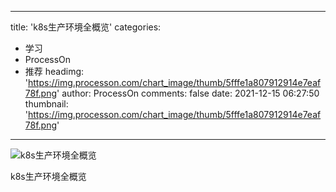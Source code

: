 
---
title: 'k8s生产环境全概览'
categories: 
 - 学习
 - ProcessOn
 - 推荐
headimg: 'https://img.processon.com/chart_image/thumb/5fffe1a807912914e7eaf78f.png'
author: ProcessOn
comments: false
date: 2021-12-15 06:27:50
thumbnail: 'https://img.processon.com/chart_image/thumb/5fffe1a807912914e7eaf78f.png'
---

<div>   
<img class="thumb" alt="k8s生产环境全概览" src="https://img.processon.com/chart_image/thumb/5fffe1a807912914e7eaf78f.png" referrerpolicy="no-referrer">
<p>k8s生产环境全概览</p>  
</div>
            
